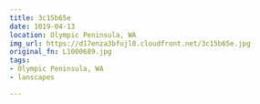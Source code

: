 ```yaml
---
title: 3c15b65e
date: 1019-04-13
location: Olympic Peninsula, WA
img_url: https://d17enza3bfujl8.cloudfront.net/3c15b65e.jpg
original_fn: L1000689.jpg
tags:
- Olympic Peninsula, WA
- lanscapes

---
```

